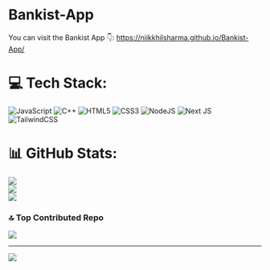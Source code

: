 # Bankist-App
You can visit the Bankist App 👇: 
https://niikkhilsharma.github.io/Bankist-App/


# 💻 Tech Stack:
![JavaScript](https://img.shields.io/badge/javascript-%23323330.svg?style=for-the-badge&logo=javascript&logoColor=%23F7DF1E) ![C++](https://img.shields.io/badge/c++-%2300599C.svg?style=for-the-badge&logo=c%2B%2B&logoColor=white) ![HTML5](https://img.shields.io/badge/html5-%23E34F26.svg?style=for-the-badge&logo=html5&logoColor=white) ![CSS3](https://img.shields.io/badge/css3-%231572B6.svg?style=for-the-badge&logo=css3&logoColor=white) ![NodeJS](https://img.shields.io/badge/node.js-6DA55F?style=for-the-badge&logo=node.js&logoColor=white) ![Next JS](https://img.shields.io/badge/Next-black?style=for-the-badge&logo=next.js&logoColor=white) ![TailwindCSS](https://img.shields.io/badge/tailwindcss-%2338B2AC.svg?style=for-the-badge&logo=tailwind-css&logoColor=white)
# 📊 GitHub Stats:
![](https://github-readme-stats.vercel.app/api?username=niikkhilsharma&theme=dark&hide_border=false&include_all_commits=false&count_private=false)<br/>
![](https://github-readme-streak-stats.herokuapp.com/?user=niikkhilsharma&theme=dark&hide_border=false)<br/>
![](https://github-readme-stats.vercel.app/api/top-langs/?username=niikkhilsharma&theme=dark&hide_border=false&include_all_commits=false&count_private=false&layout=compact)

### 🔝 Top Contributed Repo
![](https://github-contributor-stats.vercel.app/api?username=niikkhilsharma&limit=5&theme=dark&combine_all_yearly_contributions=true)

---
[![](https://visitcount.itsvg.in/api?id=niikkhilsharma&icon=0&color=0)](https://visitcount.itsvg.in)

<!-- Proudly created with GPRM ( https://gprm.itsvg.in ) -->
